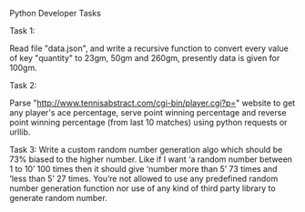 Python Developer Tasks

Task 1:

Read file "data.json", and write a recursive function to convert every value of key "quantity" to 23gm,
50gm and 260gm, presently data is given for 100gm.


Task 2:

Parse "http://www.tennisabstract.com/cgi-bin/player.cgi?p=<playername>" website to get any player's 
ace percentage, serve point winning percentage and reverse point winning percentage 
(from last 10 matches) using python requests or urllib.


Task 3:
Write a custom random number generation algo which should be 73% biased to the higher number. 
Like if I want ‘a random number between 1 to 10’ 100 times then it should give ‘number more than 5’ 
73 times and ‘less than 5’ 27 times. You’re not allowed to use any predefined random number generation
function nor use of any kind of third party library to generate random number.